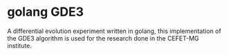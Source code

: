 # golang GDE3

A differential evolution experiment written in golang, this implementation of
the GDE3 algorithm is used for the research done in the CEFET-MG institute.

